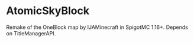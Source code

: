 # AtomicSkyBlock
 Remake of the OneBlock map by IJAMinecraft in SpigotMC 1.16+.
 Depends on TitleManagerAPI.
